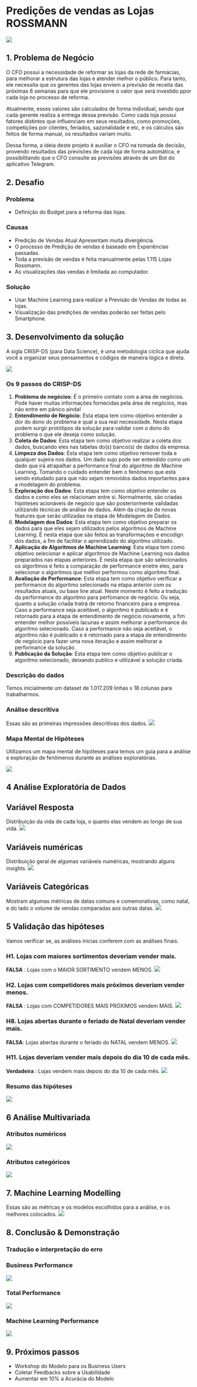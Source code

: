 # Predições de vendas as Lojas ROSSMANN

![](image/00rossmann.png)

## 1. Problema de Negócio

O CFO possui a necessidade de reformar as lojas da rede de farmácias, para melhorar a estrutura das lojas e atender melhor o público. Para tanto, ele necessita que os gerentes das lojas enviem a previsão de receita das próximas 6 semanas para que ele provisione o valor que será investido ppor cada loja no processo de reforma.

Atualmente, esses valores são calculados de forma individual, sendo que cada gerente realiza a entrega dessa previsão. Como cada loja possui fatores distintos que influenciam em seus resultados, como promoções, competições por clientes, feriados, sazonalidade e etc, e os cálculos são feitos de forma manual, os resultados variam muito.

Dessa forma, a ideia deste projeto é auxiliar o CFO na tomada de decisão, provendo resultados das previsões de cada loja de forma automática, e possibilitando que o CFO consulte as previsões através de um Bot do aplicativo Telegram.

## 2. Desafio 

### Problema
- Definição do Budget para a reforma das lojas.

### Causas
- Predição de Vendas Atual Apresentam muita divergência.
- O processo de Predição de vendas é baseado em Experiências passadas.
- Toda a previsão de vendas é feita manualmente pelas 1.115 Lojas Rossmann.
- As visualizações das vendas é limitada ao computador.
  
### Solução
- Usar Machine Learning para realizar a Previsão de Vendas de todas as lojas.
- Visualização das predições de vendas poderão ser feitas pelo Smartphone.

## 3. Desenvolvimento da solução

A sigla CRISP-DS (para Data Science), é uma metodologia cíclica que ajuda você a organizar seus pensamentos e códigos de maneira lógica e direta. 

![](image/00crisp_ds.png)
### Os 9 passos do CRISP-DS

1. **Problema de negócios**: É o primeiro contato com a área de negócios. Pode haver muitas informações fornecidas pela área de negócios, mas não entre em pânico ainda!
2. **Entendimento de Negócio**: Esta etapa tem como objetivo entender a dor do dono do problema e qual a sua real necessidade. Nesta etapa podem surgir protótipos da solução para validar com o dono do problema o que ele deseja como solução.
3. **Coleta de Dados**: Esta etapa tem como objetivo realizar a coleta dos dados, buscando eles nas tabelas do(s) banco(s) de dados da empresa.
4. **Limpeza dos Dados**: Esta etapa tem como objetivo remover toda e qualquer sujeira nos dados. Um dado sujo pode ser entendido como um dado que irá atrapalhar a performance final do algoritmo de Machine Learning. Tomando o cuidado entender bem o fenômeno que está sendo estudado para que não sejam removidos dados importantes para a modelagem do problema.
5. **Exploração dos Dados**: Esta etapa tem como objetivo entender os dados e como eles se relacionam entre si. Normalmente, são criadas hipóteses acionáveis de negócio que são posteriormente validadas utilizando técnicas de análise de dados. Além da criação de novas features que serão utilizadas na etapa de Modelagem de Dados.
6. **Modelagem dos Dados**: Esta etapa tem como objetivo preparar os dados para que eles sejam utilizados pelos algoritmos de Machine Learning. É nesta etapa que são feitos as transformações e encodign dos dados, a fim de facilitar o aprendizado do algoritmo utilizado.
7. **Aplicação de Algoritmos de Machine Learning**: Esta etapa tem como objetivo selecionar e aplicar algoritmos de Machine Learning nos dados preparados nas etapas anteriores. É nesta etapa que são selecionados os algoritmos e feito a comparação de performance enetre eles, para selecionar o algoritmos que melhor performou como algoritmo final.
8. **Avaliação de Performance**: Esta etapa tem como objetivo verificar a performance do algoritmo selecionado na etapa anterior com os resultados atuais, ou base line atual. Neste momento é feito a tradução da performance do algoritmo para perfomance de negócio. Ou seja, quanto a solução criada tratrá de retorno financeiro para a empresa. Caso a performance seja aceitável, o algoritmo é publicado e é retornado para a etapa de entendimento de negócio novamente, a fim entender melhor possíveis lacunas e assim melhorar a performance do algoritmo selecionado. Caso a performance não seja aceitável, o algoritmo não é publicado e é retornado para a etapa de entendimento de negócio para fazer uma nova iteração e assim melhorar a performance da solução.
9. **Publicação da Solução**: Esta etapa tem como objetivo publicar o algoritmo selecionado, deixando publico e utilizável a solução criada.

### Descrição do dados
Temos inicialmente um dataset de 1.017.209 linhas x 18 colunas para trabalharmos.

### Análise descritiva
Essas são as primeiras impressões descritivas dos dados.
![](image/2.0.png)

### Mapa Mental de Hipóteses

Utilizamos um mapa mental de hipóteses para temos um guia para a análise e exploração de fenômenos durante as análises exploratórias.

![](image/DAILY_STORE_SALES.png)

## 4 Análise Exploratória de Dados

## Variável Resposta

Distribuição da vida de cada loja, o quanto elas vendem ao longo de sua vida.
![](image/4.1.1.png)

## Variáveis numéricas
Distribuição geral de algumas variáveis numéricas, mostrando alguns insights.
![](image/4.1.2.png)

 ## Variáveis Categóricas
 Mostram algumas métricas de datas comuns e comemorativas, como natal, e do lado o volume de vendas comparadas aos outras datas.
 ![](image/4.1.3.png)

## 5 Validação das hipóteses

Vamos verificar se, as análises inicias conferem com as análises finais.

### H1. Lojas com maiores sortimentos deveriam vender mais.
**FALSA** : Lojas com o MAIOR SORTIMENTO vendem MENOS.
![](image/4.2.png)

 ### H2. Lojas com competidores mais próximos deveriam vender menos.
 **FALSA** : Lojas com COMPETIDORES MAIS PRÓXIMOS vendem MAIS.
![](image/4.1.4.png)

### H8. Lojas abertas durante o feriado de Natal deveriam vender mais.
**FALSA**: Lojas abertas durante o feriado do NATAL vendem MENOS.
![](image/4.3.12.png)

### H11. Lojas deveriam vender mais depois do dia 10 de cada mês.
**Verdadeira** : Lojas vendem mais depois do dia 10 de cada mês.
![](image/4.3.15.png)

### Resumo das hipóteses
![](image/4.3.15.png)

## 6 Análise Multivariada
### Atributos numéricos
![](image/4.3.18.png)

### Atributos categóricos
![](image/4.3.19.png)

## 7. Machine Learning Modelling
Essas são as métricas e os modelos escolhidos para a análise, e os melhores colocados.
![](image/10.3.png)

## 8. Conclusão & Demonstração

### Tradução e interpretação do erro

### Business Performance
![](image/10.4.png)

### Total Performance
![](image/10.5.png)

### Machine Learning Performance
![](image/4.3.15.png)

## 9. Próximos passos
- Workshop do Modelo para os  Business Users
- Coletar Feedbacks sobre a Usabilidade
- Aumentar em 10% a Acurácia do Modelo  
    
